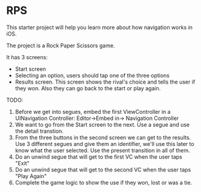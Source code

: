 # RPS

This starter project will help you learn more about how navigation works in iOS.

The project is a Rock Paper Scissors game. 

It has 3 screens:
- Start screen
- Selecting an option, users should tap one of the three options
- Results screen. This screen shows the rival's choice and tells the user if they won. Also they can go back to the start or play again.

TODO:

1. Before we get into segues, embed the first ViewController in a UINavigation Controller: Editor->Embed in-> Navigation Controller
2. We want to go from the Start screen to the next. Use a segue and use the detail transtion.
3. From the three buttons in the second screen we can get to the results. Use 3 different segues and give them an identifier, we'll use this later to know what the user selected. Use the present transition in all of them.
4. Do an unwind segue that will get to the first VC when the user taps "Exit"
5. Do an unwind segue that will get to the second VC when the user taps "Play Again"
6. Complete the game logic to show the use if they won, lost or was a tie.



